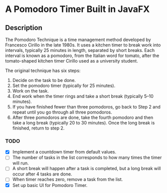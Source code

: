 # A Pomodoro Timer Built in JavaFX

## Description
The Pomodoro Technique is a time management method developed by Francesco Cirillo in the late 1980s. It uses a kitchen timer to break work into intervals, typically 25 minutes in length, separated by short breaks. Each interval is known as a pomodoro, from the Italian word for tomato, after the tomato-shaped kitchen timer Cirillo used as a university student.

The original technique has six steps:
1. Decide on the task to be done.
2. Set the pomodoro timer (typically for 25 minutes).
3. Work on the task.
4. End work when the timer rings and take a short break (typically 5–10 minutes). 
5. If you have finished fewer than three pomodoros, go back to Step 2 and repeat until you go through all three pomodoros.
6. After three pomodoros are done, take the fourth pomodoro and then take a long break (typically 20 to 30 minutes). 
Once the long break is finished, return to step 2.

### TODO
- [X] Implement a countdown timer from default values.
- [ ] The number of tasks in the list corresponds to how many times the timer will run.
- [ ] A short break will happen after a task is completed, but a long break will occur after 4 tasks are done.
- [ ] When timer reaches zero, remove a task from the list.
- [X] Set up basic UI for Pomodoro Timer.
